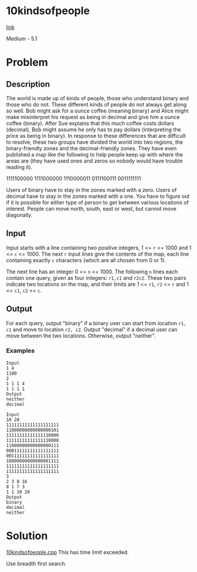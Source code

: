 # 10kindsofpeople
[link](https://open.kattis.com/problems/10kindsofpeople)

Medium - 5.1

# Problem
## Description
The world is made up of kinds of people, those who understand binary and those who do not. These different kinds of people do not always get along so well. Bob might ask for a ounce coffee (meaning binary) and Alice might make misinterpret his request as being in decimal and give him a ounce coffee (binary). After Sue explains that this much coffee costs dollars (decimal), Bob might assume he only has to pay dollars (interpreting the price as being in binary). In response to these differences that are difficult to resolve, these two groups have divided the world into two regions, the binary-friendly zones and the decimal-friendly zones. They have even published a map like the following to help people keep up with where the areas are (they have used ones and zeros so nobody would have trouble reading it).

1111100000
1111000000
1110000011
0111100111
0011111111

Users of binary have to stay in the zones marked with a zero. Users of decimal have to stay in the zones marked with a one. You have to figure out if it is possible for either type of person to get between various locations of interest. People can move north, south, east or west, but cannot move diagonally.

## Input

Input starts with a line containing two positive integers, 1 <= `r` <= 1000 and 1 <= `c` <= 1000. The next `r` input lines give the contents of the map, each line containing exactly `c` characters (which are all chosen from 0 or 1).

The next line has an integer 0 <= `n` <= 1000. The following `n` lines each contain one query, given as four integers: `r1,c1` and `r2c2`. These two pairs indicate two locations on the map, and their limits are 1 <= `r1`, `r2` <= `r` and 1 <= `c1`, `c2` <= `c`.


## Output

For each query, output "binary" if a binary user can start from location `r1, c1` and move to location `r2, c2`. Output "decimal" if a decimal user can move between the two locations. Otherwise, output "neither".

### Examples
```
Input
1 4
1100
2
1 1 1 4
1 1 1 1
Output
neither
decimal
```

```
Input
10 20
11111111111111111111
11000000000000000101
11111111111111110000
11111111111111110000
11000000000000000111
00011111111111111111
00111111111111111111
10000000000000001111
11111111111111111111
11111111111111111111
3
2 3 8 16
8 1 7 3
1 1 10 20
Output
binary
decimal
neither
```

# Solution
[10kindsofpeople.cpp](./10kindsofpeople.cpp)
This has time limit exceeded.

Use breadth first search.